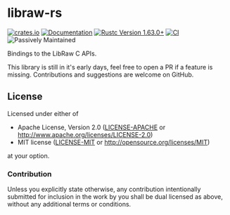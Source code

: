 # libraw-rs

[![crates.io](https://img.shields.io/crates/v/libraw-rs.svg)](https://crates.io/crates/libraw-rs)
[![Documentation](https://docs.rs/libraw-rs/badge.svg)](https://docs.rs/libraw-rs)
[![Rustc Version 1.63.0+](https://img.shields.io/badge/rustc-1.63.0+-lightgray.svg)](https://blog.rust-lang.org/2022/08/11/Rust-1.63.0.html)
[![CI](https://github.com/paolobarbolini/libraw-rs/workflows/CI/badge.svg)](https://github.com/paolobarbolini/libraw-rs/actions?query=workflow%3ACI)
![Passively Maintained](https://img.shields.io/badge/Maintenance%20Level-Passively%20Maintained-yellowgreen.svg)

Bindings to the LibRaw C APIs.

This library is still in it's early days, feel free to open a PR if a feature is missing.
Contributions and suggestions are welcome on GitHub.

## License

Licensed under either of
 * Apache License, Version 2.0 ([LICENSE-APACHE](LICENSE-APACHE) or http://www.apache.org/licenses/LICENSE-2.0)
 * MIT license ([LICENSE-MIT](LICENSE-MIT) or http://opensource.org/licenses/MIT)

at your option.

### Contribution

Unless you explicitly state otherwise, any contribution intentionally submitted
for inclusion in the work by you shall be dual licensed as above, without any
additional terms or conditions.

